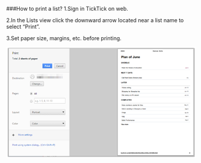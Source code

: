 ###How to print a list?
1.Sign in TickTick on web.

2.In the Lists view click the downward arrow located near a list name to select “Print”.

3.Set paper size, margins, etc. before printing.

![](../images/webprint.png)